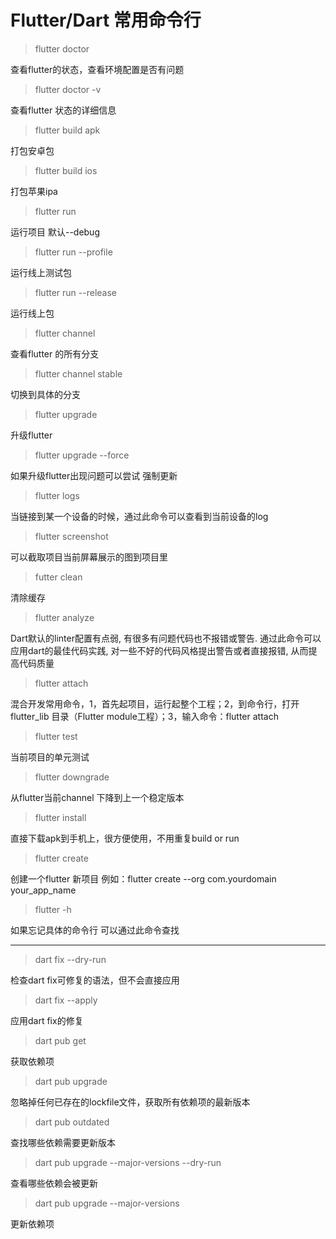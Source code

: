 # Flutter/Dart 常用命令行

> flutter doctor 

查看flutter的状态，查看环境配置是否有问题

> flutter doctor -v 

查看flutter 状态的详细信息

> flutter build apk 

打包安卓包

> flutter build ios 

打包苹果ipa

> flutter run 

运行项目 默认--debug

> flutter run --profile 

运行线上测试包

> flutter run --release 

运行线上包

> flutter channel 

查看flutter 的所有分支

> flutter channel stable 

切换到具体的分支

> flutter upgrade 

升级flutter

> flutter upgrade --force 

如果升级flutter出现问题可以尝试 强制更新

> flutter logs 

当链接到某一个设备的时候，通过此命令可以查看到当前设备的log

> flutter screenshot 

可以截取项目当前屏幕展示的图到项目里

> futter clean 

清除缓存

> flutter analyze 

Dart默认的linter配置有点弱, 有很多有问题代码也不报错或警告. 通过此命令可以应用dart的最佳代码实践, 对一些不好的代码风格提出警告或者直接报错, 从而提高代码质量

> flutter attach 

混合开发常用命令，1，首先起项目，运行起整个工程；2，到命令行，打开 flutter_lib 目录（Flutter module工程）；3，输入命令：flutter attach

> flutter test 

当前项目的单元测试

> flutter downgrade 

从flutter当前channel 下降到上一个稳定版本

> flutter install 

直接下载apk到手机上，很方便使用，不用重复build or run

> flutter create 

创建一个flutter 新项目 例如：flutter create --org com.yourdomain your_app_name

> flutter -h 

如果忘记具体的命令行 可以通过此命令查找

---

> dart fix --dry-run 

检查dart fix可修复的语法，但不会直接应用

> dart fix --apply 

应用dart fix的修复

> dart pub get 

获取依赖项

> dart pub upgrade 

忽略掉任何已存在的lockfile文件，获取所有依赖项的最新版本

> dart pub outdated 

查找哪些依赖需要更新版本

> dart pub upgrade --major-versions --dry-run 

查看哪些依赖会被更新

> dart pub upgrade --major-versions 

更新依赖项